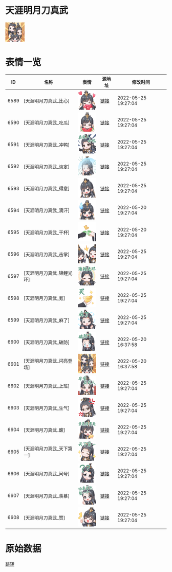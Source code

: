 # 天涯明月刀真武

<img src="./cover.png" height="60" alt="cover" />

# 表情一览

|ID|名称|表情|源地址|修改时间|
|----|----|----|----|----|
|6589|[天涯明月刀真武_比心]|<img src="./pic/006589_%5B天涯明月刀真武_比心%5D.png" height="60" alt="比心"/>|[链接](http://i0.hdslb.com/bfs/emote/02252e8eaf9032d1b03c5b5d2fbf846a7219a785.png)|2022-05-25 19:27:04|
|6590|[天涯明月刀真武_吃瓜]|<img src="./pic/006590_%5B天涯明月刀真武_吃瓜%5D.png" height="60" alt="吃瓜"/>|[链接](http://i0.hdslb.com/bfs/emote/a754d0dc004f914640e405e1e4b8a845f31f2f1c.png)|2022-05-25 19:27:04|
|6591|[天涯明月刀真武_冲鸭]|<img src="./pic/006591_%5B天涯明月刀真武_冲鸭%5D.png" height="60" alt="冲鸭"/>|[链接](http://i0.hdslb.com/bfs/emote/a31b7f3dcc3e46d470abe7d07504d0b0b6088100.png)|2022-05-25 19:27:04|
|6592|[天涯明月刀真武_淡定]|<img src="./pic/006592_%5B天涯明月刀真武_淡定%5D.png" height="60" alt="淡定"/>|[链接](http://i0.hdslb.com/bfs/emote/11e848463f8d8c1de9d93099f8d000df4ca4b3bf.png)|2022-05-25 19:27:04|
|6593|[天涯明月刀真武_得意]|<img src="./pic/006593_%5B天涯明月刀真武_得意%5D.png" height="60" alt="得意"/>|[链接](http://i0.hdslb.com/bfs/emote/3e8a533c6444e0277289bb965a4dbf2e3ac93c92.png)|2022-05-25 19:27:04|
|6594|[天涯明月刀真武_滴汗]|<img src="./pic/006594_%5B天涯明月刀真武_滴汗%5D.png" height="60" alt="滴汗"/>|[链接](http://i0.hdslb.com/bfs/emote/aa1f5fd752c80d0c765de8c6ae45b4ef8eb4b38f.png)|2022-05-20 19:27:04|
|6595|[天涯明月刀真武_干杯]|<img src="./pic/006595_%5B天涯明月刀真武_干杯%5D.png" height="60" alt="干杯"/>|[链接](http://i0.hdslb.com/bfs/emote/7f50a8ca4a1b9bc3c143f4a7e8413e5eedb6fab3.png)|2022-05-20 19:27:04|
|6596|[天涯明月刀真武_击掌]|<img src="./pic/006596_%5B天涯明月刀真武_击掌%5D.png" height="60" alt="击掌"/>|[链接](http://i0.hdslb.com/bfs/emote/d166deb49dbb6c60631952c21a4452fa99705f80.png)|2022-05-25 19:27:04|
|6597|[天涯明月刀真武_锦鲤光环]|<img src="./pic/006597_%5B天涯明月刀真武_锦鲤光环%5D.png" height="60" alt="锦鲤光环"/>|[链接](http://i0.hdslb.com/bfs/emote/c11ae63693e4f3ab0dbf309e98f5c40dce76124c.png)|2022-05-25 19:27:04|
|6598|[天涯明月刀真武_氪]|<img src="./pic/006598_%5B天涯明月刀真武_氪%5D.png" height="60" alt="氪"/>|[链接](http://i0.hdslb.com/bfs/emote/e90e69f2015445bb2573a777e3fab52064b8060a.png)|2022-05-25 19:27:04|
|6599|[天涯明月刀真武_麻了]|<img src="./pic/006599_%5B天涯明月刀真武_麻了%5D.png" height="60" alt="麻了"/>|[链接](http://i0.hdslb.com/bfs/emote/7acc0d6d6512ea1bf8fabf226e21dc1e19003b0a.png)|2022-05-25 19:27:04|
|6600|[天涯明月刀真武_破防]|<img src="./pic/006600_%5B天涯明月刀真武_破防%5D.png" height="60" alt="破防"/>|[链接](http://i0.hdslb.com/bfs/emote/7dde39ab67228d7980040f3203dbde4680085640.png)|2022-05-20 16:37:58|
|6601|[天涯明月刀真武_闪亮登场]|<img src="./pic/006601_%5B天涯明月刀真武_闪亮登场%5D.png" height="60" alt="闪亮登场"/>|[链接](http://i0.hdslb.com/bfs/emote/b145201569e5bd2d8b1be3ee18e9c587dd9ed2df.png)|2022-05-20 16:37:58|
|6602|[天涯明月刀真武_上班]|<img src="./pic/006602_%5B天涯明月刀真武_上班%5D.png" height="60" alt="上班"/>|[链接](http://i0.hdslb.com/bfs/emote/79cfc02371f3dea855868ead71a780d14364f35e.png)|2022-05-25 19:27:04|
|6603|[天涯明月刀真武_生气]|<img src="./pic/006603_%5B天涯明月刀真武_生气%5D.png" height="60" alt="生气"/>|[链接](http://i0.hdslb.com/bfs/emote/34ca596e25f7aefb2bb1e5aaa6b46cc36a52b26d.png)|2022-05-25 19:27:04|
|6604|[天涯明月刀真武_酸]|<img src="./pic/006604_%5B天涯明月刀真武_酸%5D.png" height="60" alt="酸"/>|[链接](http://i0.hdslb.com/bfs/emote/fee3803c30c9c997dc263c17fc7d6d16f1219d5c.png)|2022-05-25 19:27:04|
|6605|[天涯明月刀真武_天下第一]|<img src="./pic/006605_%5B天涯明月刀真武_天下第一%5D.png" height="60" alt="天下第一"/>|[链接](http://i0.hdslb.com/bfs/emote/4984061e91b65269ae64f010f3cfde91e30c96d1.png)|2022-05-25 19:27:04|
|6606|[天涯明月刀真武_问号]|<img src="./pic/006606_%5B天涯明月刀真武_问号%5D.png" height="60" alt="问号"/>|[链接](http://i0.hdslb.com/bfs/emote/dc5315d17610e4de4d88be4dde0a4b451ce639eb.png)|2022-05-25 19:27:04|
|6607|[天涯明月刀真武_羡慕]|<img src="./pic/006607_%5B天涯明月刀真武_羡慕%5D.png" height="60" alt="羡慕"/>|[链接](http://i0.hdslb.com/bfs/emote/13be7cc6314db40353c8cdfcccc89dff96b50505.png)|2022-05-25 19:27:04|
|6608|[天涯明月刀真武_赞]|<img src="./pic/006608_%5B天涯明月刀真武_赞%5D.png" height="60" alt="赞"/>|[链接](http://i0.hdslb.com/bfs/emote/723480c2f4427f06139fe5cc6f3526ec457a14c3.png)|2022-05-25 19:27:04|

# 原始数据

[跳转](./raw.json)

